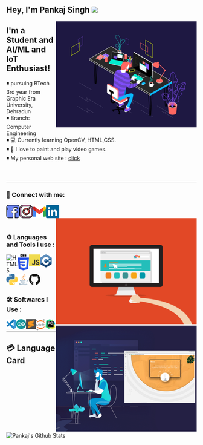 
## Hey, I'm Pankaj Singh <img src="https://cdn.discordapp.com/emojis/635255773483630592.gif?size=64" width="27px">

<img align="right" src="https://github.com/0pain01/0pain01/blob/master/resources/coding2.gif" alt="Coder GIF" height="280">

## I'm a Student and AI/ML and IoT Enthusiast!

◾ pursuing BTech 3rd year from Graphic Era University, Dehradun
<br/>
◾ Branch: Computer Engineering
<br/>
◾ 💻 Currently learning OpenCV, HTML,CSS.
<br/>
◾ 🏏 I love to paint and play video games.
<br/>
◾ My personal web site : <a href="https://0pain01.github.io/" target="_blank">click</a>
<br/>
<br/>
<br/>


---

### 🎫 Connect with me:

<a href="https://www.facebook.com/profile.php?id=100048332323633" target="_blank"><img align="left" alt="0pain01 | Facebook" width="35px" src="https://github.com/0pain01/0pain01/blob/master/resources/facebook.svg" /></a>
<a href="https://www.instagram.com/_pankajsinghkoranga_/" target="_blank"><img align="left" alt="0pain01 | Instagram" width="35px" src="https://github.com/0pain01/0pain01/blob/master/resources/instagram.svg" /></a>
<a href="mailto:recruitpankajsngh2023@gmail.com" target="_blank"><img align="left" alt="0pain01 | Gmail" width="35px" src="https://github.com/0pain01/0pain01/blob/master/resources/official-gmail-icon-2020-.svg" /></a>
<a href="https://www.linkedin.com/in/pankajsingh872000/" target="_blank"><img align="left" alt="0pain01 | Linkedin" width="35px" src="https://github.com/0pain01/0pain01/blob/master/resources/linkedin-icon-2.svg" /></a>

<br />

<img align="right" src="https://github.com/0pain01/0pain01/blob/master/resources/comp.gif" alt="Coder GIF" height="280">

<br />
<br />

### ⚙ Languages and Tools  I use :

<img align="left" alt="HTML5" width="30px" src="https://seeklogo.com/images/H/html5-with-wordmark-color-logo-4259B7F24F-seeklogo.com.png" />
<img align="left" alt="CSS3" width="30px" src="https://github.com/0pain01/0pain01/blob/master/resources/css3-seeklogo.com.svg" />
<img align="left" alt="JavaScript" width="30px" src="https://github.com/0pain01/0pain01/blob/master/resources/logo-javascript.svg" />
<img align="left" alt="C++" width="30px" src="https://github.com/0pain01/0pain01/blob/master/resources/c%2B%2B.svg" />
<br/>
<br/>
<br/>
<img align="left" alt="python" width="30px" src="https://github.com/0pain01/0pain01/blob/master/resources/python-5.svg" />
<img align="left" alt="java" width="30px" src="https://github.com/0pain01/0pain01/blob/master/resources/java-icon.svg" />
<img align="left" alt="GitHub" width="30px" src="https://github.com/0pain01/0pain01/blob/master/resources/github-icon-1.svg" />

<br />
<br />


### 🛠 Softwares I Use : 

<img align="left" alt="Visual Studio Code" width="26px" src="https://github.com/0pain01/0pain01/blob/master/resources/visual-studio-code-1.svg" />
<img align="left" alt="Sublime" width="26px" src="https://github.com/0pain01/0pain01/blob/master/resources/arduino-1.svg" />
<img align="left" alt="arduino" width="26px" src="https://github.com/0pain01/0pain01/blob/master/resources/sublime-text.svg" />
<img align="left" alt="jupyter" width="26px" src="https://github.com/0pain01/0pain01/blob/master/resources/800px-Jupyter_logo.svg" />
<img align="left" alt="pycharm" width="26px" src="https://github.com/0pain01/0pain01/blob/master/resources/PyCharm_Icon.svg" />
<br />

<img align="right" src="https://github.com/0pain01/0pain01/blob/master/resources/coding.gif" alt="Coder GIF" height="280">

---

## 💳 Language Card
<img align="center" alt="Pankaj's Github Stats" src="https://github-readme-stats.mridul28.vercel.app/api/top-langs/?username=0pain01&&layout=compact" />
